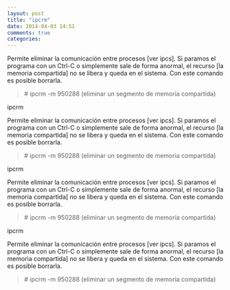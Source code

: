 ```yaml
---
layout: post
title: "ipcrm"
date: 2014-04-03 14:51
comments: true
categories: 
---
```

Permite eliminar la comunicación entre procesos [ver ipcs]. Si paramos el programa con un Ctrl-C o simplemente sale de forma anormal, el recurso [la memoria compartida] no se libera y queda en el sistema. Con este comando es posible borrarla. 

>\# ipcrm -m 950288 (eliminar un segmento de memoria compartida)

ipcrm

Permite eliminar la comunicación entre procesos [ver ipcs]. Si paramos el programa con un Ctrl-C o simplemente sale de forma anormal, el recurso [la memoria compartida] no se libera y queda en el sistema. Con este comando es posible borrarla. 

>\# ipcrm -m 950288 (eliminar un segmento de memoria compartida)

ipcrm

Permite eliminar la comunicación entre procesos [ver ipcs]. Si paramos el programa con un Ctrl-C o simplemente sale de forma anormal, el recurso [la memoria compartida] no se libera y queda en el sistema. Con este comando es posible borrarla. 

>\# ipcrm -m 950288 (eliminar un segmento de memoria compartida)

ipcrm

Permite eliminar la comunicación entre procesos [ver ipcs]. Si paramos el programa con un Ctrl-C o simplemente sale de forma anormal, el recurso [la memoria compartida] no se libera y queda en el sistema. Con este comando es posible borrarla. 

>\# ipcrm -m 950288 (eliminar un segmento de memoria compartida)

